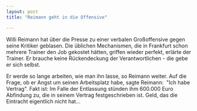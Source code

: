 ```yaml
---
layout: post
title: "Reimann geht in die Offensive"

---
```


Willi Reimann hat über die Presse zu einer verbalen Großoffensive gegen seine Kritiker geblasen. Die üblichen Mechanismen, die in Frankfurt schon mehrere Trainer den Job gekostet hätten, griffen wieder perfekt, erlärte der Trainer. Er brauche keine Rückendeckung der Verantwortlichen - die gebe er sich selbst. 

Er werde so lange arbeiten, wie man ihn lasse, so Reimann weiter. Auf die Frage, ob er Angst um seinen Arbeitsplatz habe, sagte Reimann:  "Ich habe Vertrag". Fakt ist: Im Falle der Entlassung stünden ihm 600.000 Euro Abfindung zu, die in seinem Vertrag festgeschrieben ist. Geld, das die Eintracht eigentlich nicht hat...
